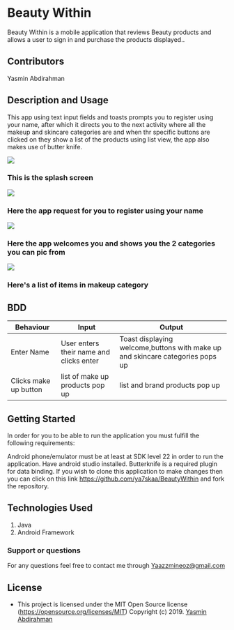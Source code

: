 # Beauty Within
Beauty Within is a mobile application that reviews Beauty products and allows a user to sign in and purchase the products displayed..

## Contributors
Yasmin Abdirahman


## Description and Usage
This app using text input fields and toasts prompts you to register using your name, after which it directs you to the next activity where all the makeup and skincare categories
are and when thr specific buttons are clicked on they show a list of the products using list view, the app also makes use of butter knife.

![](screenshots/screenshot1.png)
### This is the splash screen
![](screenshots/screenshot2.png)
### Here the app request for you to register using your name
![](screenshots/screenshot3.png)
### Here the app welcomes you and shows you the 2 categories you can pic from
![](screenshots/screenshot4.png)
### Here's a list of items in makeup category




## BDD
|Behaviour   	|  Input  	|   Output	|
|---	|---	|---	|
|Enter Name  	|User enters their name and clicks enter|Toast displaying welcome,buttons with make up and skincare categories pops up |
|Clicks make up button 	|list of make up products pop up |list and brand products pop up |


## Getting Started
In order for you to be able to run the application you must fulfill the following requirements:

Android phone/emulator must be at least at SDK level 22 in order to run the application.
Have android studio installed.
Butterknife is a required plugin for data binding.
If you wish to clone this application to make changes then you can click on this link https://github.com/ya7skaa/BeautyWithin and fork the repository.

## Technologies Used
1. Java
2. Android Framework

### Support or questions
For any questions feel free to contact me through Yaazzmineoz@gmail.com


## License
- This project is licensed under the MIT Open Source license (https://opensource.org/licenses/MIT) Copyright (c) 2019. [Yasmin Abdirahman](https://github.com/ya7skaa)


